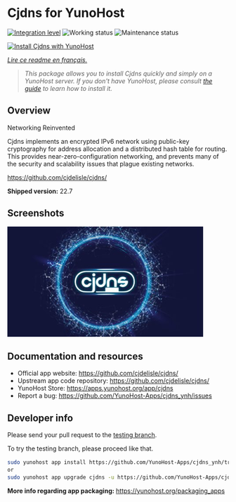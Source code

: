 <!--
N.B.: This README was automatically generated by https://github.com/YunoHost/apps/tree/master/tools/README-generator
It shall NOT be edited by hand.
-->

# Cjdns for YunoHost

[![Integration level](https://dash.yunohost.org/integration/cjdns.svg)](https://dash.yunohost.org/appci/app/cjdns) ![Working status](https://ci-apps.yunohost.org/ci/badges/cjdns.status.svg) ![Maintenance status](https://ci-apps.yunohost.org/ci/badges/cjdns.maintain.svg)

[![Install Cjdns with YunoHost](https://install-app.yunohost.org/install-with-yunohost.svg)](https://install-app.yunohost.org/?app=cjdns)

*[Lire ce readme en français.](./README_fr.md)*

> *This package allows you to install Cjdns quickly and simply on a YunoHost server.
If you don't have YunoHost, please consult [the guide](https://yunohost.org/#/install) to learn how to install it.*

## Overview

Networking Reinvented

Cjdns implements an encrypted IPv6 network using public-key cryptography for address allocation and a distributed hash table for routing. This provides near-zero-configuration networking, and prevents many of the security and scalability issues that plague existing networks.

https://github.com/cjdelisle/cjdns/

**Shipped version:** 22.7

## Screenshots

![Screenshot of Cjdns](./doc/screenshots/screenshot.png)

## Documentation and resources

* Official app website: <https://github.com/cjdelisle/cjdns/>
* Upstream app code repository: <https://github.com/cjdelisle/cjdns/>
* YunoHost Store: <https://apps.yunohost.org/app/cjdns>
* Report a bug: <https://github.com/YunoHost-Apps/cjdns_ynh/issues>

## Developer info

Please send your pull request to the [testing branch](https://github.com/YunoHost-Apps/cjdns_ynh/tree/testing).

To try the testing branch, please proceed like that.

``` bash
sudo yunohost app install https://github.com/YunoHost-Apps/cjdns_ynh/tree/testing --debug
or
sudo yunohost app upgrade cjdns -u https://github.com/YunoHost-Apps/cjdns_ynh/tree/testing --debug
```

**More info regarding app packaging:** <https://yunohost.org/packaging_apps>
